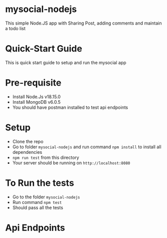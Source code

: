# mysocial-nodejs
This simple Node.JS app with Sharing Post, adding comments and maintain a todo list

# Quick-Start Guide
This is quick start guide to setup and run the mysocial app

# Pre-requisite
- Install Node.Js v18.15.0
- Install MongoDB v6.0.5
- You should have postman installed to test api endpoints

# Setup
- Clone the repo
- Go to folder `mysocial-nodejs` and run command `npm install` to install all dependencies
- `npm run test` from this directory
- Your server should be running on `http://localhost:8080`

# To Run the tests
- Go to the folder `mysocial-nodejs`
- Run command `npm test`
- Should pass all the tests

# Api Endpoints


